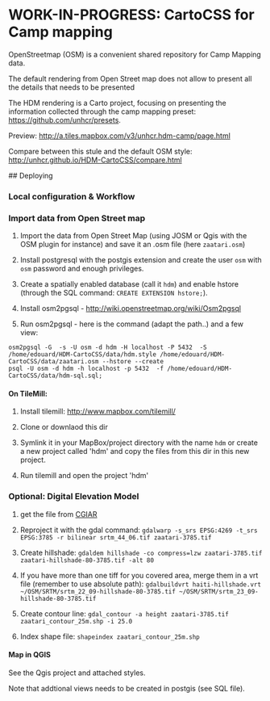 # WORK-IN-PROGRESS: CartoCSS for Camp mapping

OpenStreetmap (OSM) is a convenient shared repository for Camp Mapping data. 

The default rendering from Open Street map does not allow to present all the details that needs to be presented

The HDM rendering is a Carto project, focusing on presenting the information collected through the camp mapping preset: https://github.com/unhcr/presets.

Preview: http://a.tiles.mapbox.com/v3/unhcr.hdm-camp/page.html

Compare between this stule and the default OSM style: http://unhcr.github.io/HDM-CartoCSS/compare.html

## Deploying

### Local configuration & Workflow


### Import data from Open Street map

1. Import the data from Open Street Map (using JOSM or Qgis with the OSM plugin for instance) and save it an .osm file (here ```zaatari.osm```)

1. Install postgresql with the postgis extension and create the user ```osm``` with ```osm``` password and enough privileges.

1. Create a spatially enabled database (call it ```hdm```) and enable hstore (through the SQL command: ```CREATE EXTENSION hstore;```). 

1. Install osm2pgsql - http://wiki.openstreetmap.org/wiki/Osm2pgsql

1. Run osm2pgsql  - here is the command (adapt the path..) and a few view:

```
osm2pgsql -G  -s -U osm -d hdm -H localhost -P 5432  -S /home/edouard/HDM-CartoCSS/data/hdm.style /home/edouard/HDM-CartoCSS/data/zaatari.osm --hstore --create
psql -U osm -d hdm -h localhost -p 5432  -f /home/edouard/HDM-CartoCSS/data/hdm-sql.sql;

```


####  On TileMill:

1. Install tilemill: http://www.mapbox.com/tilemill/

1. Clone or downlaod this dir

1. Symlink it in your MapBox/project directory with the name `hdm` or create a new project called 'hdm' and copy the files from this dir in this new project.

1. Run tilemill and open the project 'hdm'


### Optional: Digital Elevation Model

1. get the file from [CGIAR](http://srtm.csi.cgiar.org/) 

1. Reproject it with the gdal command: `gdalwarp -s_srs EPSG:4269 -t_srs EPSG:3785 -r bilinear srtm_44_06.tif zaatari-3785.tif`

1. Create hillshade: `gdaldem hillshade -co compress=lzw zaatari-3785.tif zaatari-hillshade-80-3785.tif -alt 80`

1. If you have more than one tiff for you covered area, merge them in a vrt file (remember to use absolute path): `gdalbuildvrt haiti-hillshade.vrt ~/OSM/SRTM/srtm_22_09-hillshade-80-3785.tif ~/OSM/SRTM/srtm_23_09-hillshade-80-3785.tif`

1. Create contour line: `gdal_contour -a height zaatari-3785.tif zaatari_contour_25m.shp -i 25.0`

1. Index shape file: `shapeindex zaatari_contour_25m.shp`

#### Map in QGIS

See the Qgis project and attached styles.

Note that addtional views needs to be created in postgis (see SQL file). 
